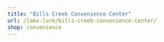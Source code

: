 ```yaml
---
title: "Bills Creek Convenience Center"
url: /lake-lure/bills-creek-convenience-center/
shop: convenience
---
```

